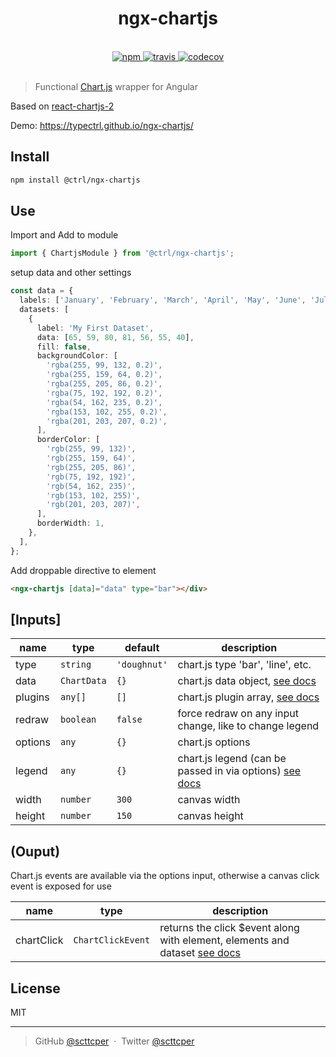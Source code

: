 <div align="center">
  <h1>ngx-chartjs</h1>
  <br>
  <a href="https://www.npmjs.com/package/@ctrl/ngx-chartjs">
    <img src="https://img.shields.io/npm/v/@ctrl/ngx-chartjs.svg" alt="npm">
  </a>
  <a href="https://travis-ci.org/TypeCtrl/ngx-chartjs">
    <img src="https://img.shields.io/travis/TypeCtrl/ngx-chartjs/master.svg" alt="travis">
  </a>
  <a href="https://codecov.io/github/typectrl/ngx-chartjs">
    <img src="https://img.shields.io/codecov/c/github/typectrl/ngx-chartjs.svg" alt="codecov">
  </a>
  <br>
  <br>
</div>


> Functional [Chart.js](https://www.chartjs.org/) wrapper for Angular 

Based on [react-chartjs-2](https://github.com/jerairrest/react-chartjs-2)  

Demo: https://typectrl.github.io/ngx-chartjs/

## Install
```sh
npm install @ctrl/ngx-chartjs
```

## Use
Import and Add to module
```ts
import { ChartjsModule } from '@ctrl/ngx-chartjs';
```
setup data and other settings
```ts
const data = {
  labels: ['January', 'February', 'March', 'April', 'May', 'June', 'July'],
  datasets: [
    {
      label: 'My First Dataset',
      data: [65, 59, 80, 81, 56, 55, 40],
      fill: false,
      backgroundColor: [
        'rgba(255, 99, 132, 0.2)',
        'rgba(255, 159, 64, 0.2)',
        'rgba(255, 205, 86, 0.2)',
        'rgba(75, 192, 192, 0.2)',
        'rgba(54, 162, 235, 0.2)',
        'rgba(153, 102, 255, 0.2)',
        'rgba(201, 203, 207, 0.2)',
      ],
      borderColor: [
        'rgb(255, 99, 132)',
        'rgb(255, 159, 64)',
        'rgb(255, 205, 86)',
        'rgb(75, 192, 192)',
        'rgb(54, 162, 235)',
        'rgb(153, 102, 255)',
        'rgb(201, 203, 207)',
      ],
      borderWidth: 1,
    },
  ],
};
```
Add droppable directive to element
```html
<ngx-chartjs [data]="data" type="bar"></div>
```
## [Inputs]

| name    | type        | default      | description                                                                                                                           |
| ------- | ----------- | ------------ | ------------------------------------------------------------------------------------------------------------------------------------- |
| type    | `string`    | `'doughnut'` | chart.js type 'bar', 'line', etc.                                                                                                     |
| data    | `ChartData` | `{}`         | chart.js data object, [see docs](https://www.chartjs.org/docs/latest/getting-started/usage.html)                                      |
| plugins | `any[]`     | `[]`         | chart.js plugin array, [see docs](https://www.chartjs.org/docs/latest/developers/plugins.html)                                        |
| redraw  | `boolean`   | `false`      | force redraw on any input change, like to change legend                                                                               |
| options | `any`       | `{}`         | chart.js options                                                                                                                      |
| legend  | `any`       | `{}`         | chart.js legend (can be passed in via options) [see docs](https://www.chartjs.org/docs/latest/configuration/legend.html)              |
| width   | `number`    | `300`        | canvas width                                                                                                                          |
| height  | `number`    | `150`        | canvas height                                                                                                                         |

## (Ouput)

Chart.js events are available via the options input, otherwise a canvas click event is exposed for use

| name         | type              | description                                                                                                                                              |
| ------------ | ----------------- | -------------------------------------------------------------------------------------------------------------------------------------------------------- |
| chartClick   | `ChartClickEvent` | returns the click $event along with element, elements and dataset [see docs](https://www.chartjs.org/docs/latest/developers/api.html#getelementatevente) |

## License
MIT

---

> GitHub [@scttcper](https://github.com/scttcper) &nbsp;&middot;&nbsp;
> Twitter [@scttcper](https://twitter.com/scttcper)
